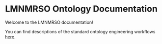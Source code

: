# LMNMRSO Ontology Documentation

[//]: # "This file is meant to be edited by the ontology maintainer."

Welcome to the LMNMRSO documentation!

You can find descriptions of the standard ontology engineering workflows [here](odk-workflows/index.md).
